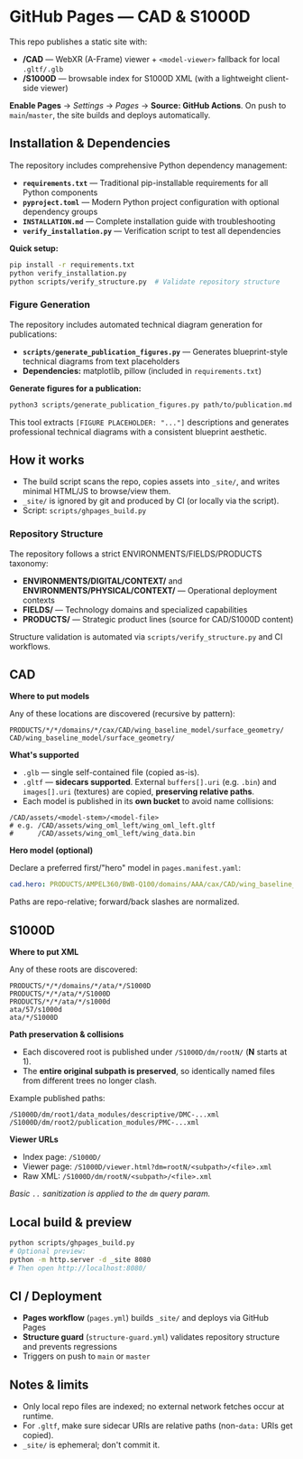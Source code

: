 # GitHub Pages — CAD & S1000D

This repo publishes a static site with:

* **/CAD** — WebXR (A-Frame) viewer + `<model-viewer>` fallback for local `.gltf/.glb`
* **/S1000D** — browsable index for S1000D XML (with a lightweight client-side viewer)

**Enable Pages** → *Settings* → *Pages* → **Source: GitHub Actions**.
On push to `main`/`master`, the site builds and deploys automatically.

## Installation & Dependencies

The repository includes comprehensive Python dependency management:

* **`requirements.txt`** — Traditional pip-installable requirements for all Python components
* **`pyproject.toml`** — Modern Python project configuration with optional dependency groups
* **`INSTALLATION.md`** — Complete installation guide with troubleshooting
* **`verify_installation.py`** — Verification script to test all dependencies

**Quick setup:**
```bash
pip install -r requirements.txt
python verify_installation.py
python scripts/verify_structure.py  # Validate repository structure
```

### Figure Generation

The repository includes automated technical diagram generation for publications:

* **`scripts/generate_publication_figures.py`** — Generates blueprint-style technical diagrams from text placeholders
* **Dependencies:** matplotlib, pillow (included in `requirements.txt`)

**Generate figures for a publication:**
```bash
python3 scripts/generate_publication_figures.py path/to/publication.md
```

This tool extracts `[FIGURE PLACEHOLDER: "..."]` descriptions and generates professional technical diagrams with a consistent blueprint aesthetic.

## How it works

* The build script scans the repo, copies assets into `_site/`, and writes minimal HTML/JS to browse/view them.
* `_site/` is ignored by git and produced by CI (or locally via the script).
* Script: `scripts/ghpages_build.py`

### Repository Structure

The repository follows a strict ENVIRONMENTS/FIELDS/PRODUCTS taxonomy:
* **ENVIRONMENTS/DIGITAL/CONTEXT/** and **ENVIRONMENTS/PHYSICAL/CONTEXT/** — Operational deployment contexts
* **FIELDS/** — Technology domains and specialized capabilities  
* **PRODUCTS/** — Strategic product lines (source for CAD/S1000D content)

Structure validation is automated via `scripts/verify_structure.py` and CI workflows.

## CAD

**Where to put models**

Any of these locations are discovered (recursive by pattern):

```
PRODUCTS/*/*/domains/*/cax/CAD/wing_baseline_model/surface_geometry/
CAD/wing_baseline_model/surface_geometry/
```

**What's supported**

* `.glb` — single self-contained file (copied as-is).
* `.gltf` — **sidecars supported**. External `buffers[].uri` (e.g. `.bin`) and `images[].uri` (textures) are copied, **preserving relative paths**.
* Each model is published in its **own bucket** to avoid name collisions:

```
/CAD/assets/<model-stem>/<model-file>
# e.g. /CAD/assets/wing_oml_left/wing_oml_left.gltf
#      /CAD/assets/wing_oml_left/wing_data.bin
```

**Hero model (optional)**

Declare a preferred first/"hero" model in `pages.manifest.yaml`:

```yaml
cad.hero: PRODUCTS/AMPEL360/BWB-Q100/domains/AAA/cax/CAD/wing_baseline_model/surface_geometry/wing_oml_left.gltf
```

Paths are repo-relative; forward/back slashes are normalized.

## S1000D

**Where to put XML**

Any of these roots are discovered:

```
PRODUCTS/*/*/domains/*/ata/*/S1000D
PRODUCTS/*/*/ata/*/S1000D
PRODUCTS/*/*/ata/*/s1000d
ata/57/s1000d
ata/*/S1000D
```

**Path preservation & collisions**

* Each discovered root is published under `/S1000D/dm/rootN/` (**N** starts at 1).
* The **entire original subpath is preserved**, so identically named files from different trees no longer clash.

Example published paths:

```
/S1000D/dm/root1/data_modules/descriptive/DMC-...xml
/S1000D/dm/root2/publication_modules/PMC-...xml
```

**Viewer URLs**

* Index page: `/S1000D/`
* Viewer page: `/S1000D/viewer.html?dm=rootN/<subpath>/<file>.xml`
* Raw XML: `/S1000D/dm/rootN/<subpath>/<file>.xml`

*Basic `..` sanitization is applied to the `dm` query param.*

## Local build & preview

```bash
python scripts/ghpages_build.py
# Optional preview:
python -m http.server -d _site 8080
# Then open http://localhost:8080/
```

## CI / Deployment

* **Pages workflow** (`pages.yml`) builds `_site/` and deploys via GitHub Pages
* **Structure guard** (`structure-guard.yml`) validates repository structure and prevents regressions
* Triggers on push to `main` or `master`

## Notes & limits

* Only local repo files are indexed; no external network fetches occur at runtime.
* For `.gltf`, make sure sidecar URIs are relative paths (non-`data:` URIs get copied).
* `_site/` is ephemeral; don't commit it.